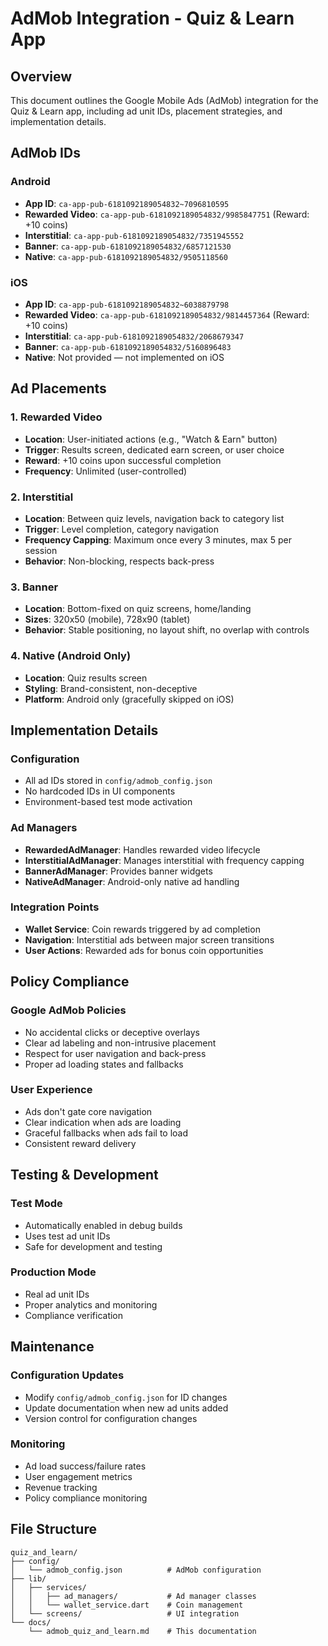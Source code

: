 # AdMob Integration - Quiz & Learn App

## Overview
This document outlines the Google Mobile Ads (AdMob) integration for the Quiz & Learn app, including ad unit IDs, placement strategies, and implementation details.

## AdMob IDs

### Android
- **App ID**: `ca-app-pub-6181092189054832~7096810595`
- **Rewarded Video**: `ca-app-pub-6181092189054832/9985847751` (Reward: +10 coins)
- **Interstitial**: `ca-app-pub-6181092189054832/7351945552`
- **Banner**: `ca-app-pub-6181092189054832/6857121530`
- **Native**: `ca-app-pub-6181092189054832/9505118560`

### iOS
- **App ID**: `ca-app-pub-6181092189054832~6038879798`
- **Rewarded Video**: `ca-app-pub-6181092189054832/9814457364` (Reward: +10 coins)
- **Interstitial**: `ca-app-pub-6181092189054832/2068679347`
- **Banner**: `ca-app-pub-6181092189054832/5160896483`
- **Native**: Not provided — not implemented on iOS

## Ad Placements

### 1. Rewarded Video
- **Location**: User-initiated actions (e.g., "Watch & Earn" button)
- **Trigger**: Results screen, dedicated earn screen, or user choice
- **Reward**: +10 coins upon successful completion
- **Frequency**: Unlimited (user-controlled)

### 2. Interstitial
- **Location**: Between quiz levels, navigation back to category list
- **Trigger**: Level completion, category navigation
- **Frequency Capping**: Maximum once every 3 minutes, max 5 per session
- **Behavior**: Non-blocking, respects back-press

### 3. Banner
- **Location**: Bottom-fixed on quiz screens, home/landing
- **Sizes**: 320x50 (mobile), 728x90 (tablet)
- **Behavior**: Stable positioning, no layout shift, no overlap with controls

### 4. Native (Android Only)
- **Location**: Quiz results screen
- **Styling**: Brand-consistent, non-deceptive
- **Platform**: Android only (gracefully skipped on iOS)

## Implementation Details

### Configuration
- All ad IDs stored in `config/admob_config.json`
- No hardcoded IDs in UI components
- Environment-based test mode activation

### Ad Managers
- **RewardedAdManager**: Handles rewarded video lifecycle
- **InterstitialAdManager**: Manages interstitial with frequency capping
- **BannerAdManager**: Provides banner widgets
- **NativeAdManager**: Android-only native ad handling

### Integration Points
- **Wallet Service**: Coin rewards triggered by ad completion
- **Navigation**: Interstitial ads between major screen transitions
- **User Actions**: Rewarded ads for bonus coin opportunities

## Policy Compliance

### Google AdMob Policies
- No accidental clicks or deceptive overlays
- Clear ad labeling and non-intrusive placement
- Respect for user navigation and back-press
- Proper ad loading states and fallbacks

### User Experience
- Ads don't gate core navigation
- Clear indication when ads are loading
- Graceful fallbacks when ads fail to load
- Consistent reward delivery

## Testing & Development

### Test Mode
- Automatically enabled in debug builds
- Uses test ad unit IDs
- Safe for development and testing

### Production Mode
- Real ad unit IDs
- Proper analytics and monitoring
- Compliance verification

## Maintenance

### Configuration Updates
- Modify `config/admob_config.json` for ID changes
- Update documentation when new ad units added
- Version control for configuration changes

### Monitoring
- Ad load success/failure rates
- User engagement metrics
- Revenue tracking
- Policy compliance monitoring

## File Structure
```
quiz_and_learn/
├── config/
│   └── admob_config.json          # AdMob configuration
├── lib/
│   ├── services/
│   │   ├── ad_managers/           # Ad manager classes
│   │   └── wallet_service.dart    # Coin management
│   └── screens/                   # UI integration
└── docs/
    └── admob_quiz_and_learn.md    # This documentation
```
